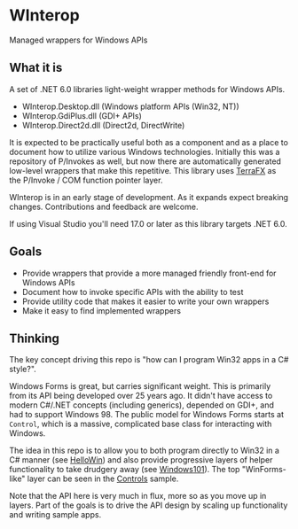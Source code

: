 # WInterop

Managed wrappers for Windows APIs

## What it is

A set of .NET 6.0 libraries light-weight wrapper methods for Windows APIs.

 - WInterop.Desktop.dll (Windows platform APIs (Win32, NT))
 - WInterop.GdiPlus.dll (GDI+ APIs)
 - WInterop.Direct2d.dll (Direct2d, DirectWrite)

It is expected to be practically useful both as a component and as a place to document how to utilize various Windows
technologies. Initially this was a repository of P/Invokes as well, but now there are automatically generated low-level
wrappers that make this repetitive. This library uses [TerraFX](https://github.com/terrafx/terrafx.interop.windows) as
the P/Invoke / COM function pointer layer.

WInterop is in an early stage of development. As it expands expect breaking changes. Contributions and feedback are welcome.

If using Visual Studio you'll need 17.0 or later as this library targets .NET 6.0.

## Goals

- Provide wrappers that provide a more managed friendly front-end for Windows APIs
- Document how to invoke specific APIs with the ability to test
- Provide utility code that makes it easier to write your own wrappers
- Make it easy to find implemented wrappers

## Thinking

The key concept driving this repo is "how can I program Win32 apps in a C# style?".

Windows Forms is great, but carries significant weight. This is primarily from its API being developed over 25 years ago.
It didn't have access to modern C#/.NET concepts (including generics), depended on GDI+, and had to support Windows 98.
The public model for Windows Forms starts at `Control`, which is a massive, complicated base class for interacting with Windows.

The idea in this repo is to allow you to both program directly to Win32 in a C# manner (see [HelloWin](https://github.com/JeremyKuhne/WInterop/blob/main/src/Samples/Petzold/5th/HelloWin/Program.cs))
and also provide progressive layers of helper functionality to take drudgery away (see [Windows101](https://github.com/JeremyKuhne/WInterop/blob/main/src/Samples/Tutorial/Windows101/Program.cs)).
The top "WinForms-like" layer can be seen in the [Controls](https://github.com/JeremyKuhne/WInterop/blob/main/src/Samples/Tutorial/Controls/Program.cs) sample.

Note that the API here is very much in flux, more so as you move up in layers. Part of the goals is to drive the API design by scaling up functionality and writing sample apps.

